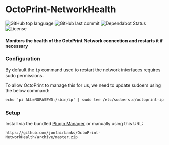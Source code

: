 # OctoPrint-NetworkHealth

![GitHub top language](https://img.shields.io/github/languages/top/jonfairbanks/OctoPrint-NetworkHealth.svg)
![GitHub last commit](https://img.shields.io/github/last-commit/jonfairbanks/OctoPrint-NetworkHealth.svg)
![Dependabot Status](https://camo.githubusercontent.com/35a144257b9aec7d472244f972d918c3926d5518/68747470733a2f2f6170692e646570656e6461626f742e636f6d2f6261646765732f7374617475733f686f73743d676974687562267265706f3d79737331342f6d757369637368617265)
![License](https://img.shields.io/github/license/jonfairbanks/OctoPrint-NetworkHealth.svg?style=flat)

#### Monitors the health of the OctoPrint Network connection and restarts it if necessary

### Configuration

By default the `ip` command used to restart the network interfaces requires sudo permissions. 

To allow OctoPrint to manage this for us, we need to update sudoers using the below command:
```
echo 'pi ALL=NOPASSWD:/sbin/ip' | sudo tee /etc/sudoers.d/octoprint-ip
```

### Setup

Install via the bundled [Plugin Manager](https://docs.octoprint.org/en/master/bundledplugins/pluginmanager.html)
or manually using this URL:

    https://github.com/jonfairbanks/OctoPrint-NetworkHealth/archive/master.zip